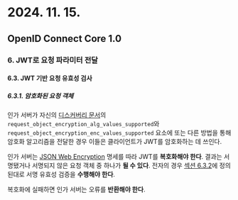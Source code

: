 # 2024. 11. 15.

## OpenID Connect Core 1.0

### 6. JWT로 요청 파라미터 전달

#### 6.3. JWT 기반 요청 유효성 검사

##### 6.3.1. 암호화된 요청 객체

인가 서버가 자신의 [디스커버리 문서][openid-discovery]의 `request_object_encryption_alg_values_supported`와 `request_object_encryption_enc_values_supported` 요소에 또는 다른 방법을 통해 암호화 알고리즘을 전달한 경우 이들은 클라이언트가 JWT를 암호화하는 데 쓰인다.

인가 서버는 [JSON Web Encryption][rfc-7516] 명세를 따라 JWT를 **복호화해야 한다**. 결과는 서명됐거나 서명되지 않은 요청 객체 중 하나가 **될 수 있다**. 전자의 경우 [섹션 6.3.2][oidc-core-section-6-3-2]에 정의된대로 서명 유효성 검증을 **수행해야 한다**.

복호화에 실패하면 인가 서버는 오류를 **반환해야 한다**.



[openid-discovery]: https://openid.net/specs/openid-connect-discovery-1_0.html
[rfc-7516]: https://www.rfc-editor.org/rfc/rfc7516.html
[oidc-core-section-6-3-2]: https://openid.net/specs/openid-connect-core-1_0.html#SignedRequestObject